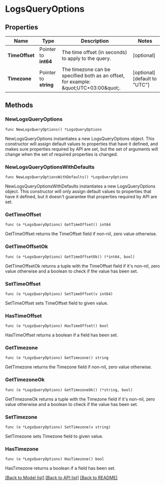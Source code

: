 # LogsQueryOptions

## Properties

Name | Type | Description | Notes
---- | ---- | ----------- | ------
**TimeOffset** | Pointer to **int64** | The time offset (in seconds) to apply to the query. | [optional] 
**Timezone** | Pointer to **string** | The timezone can be specified both as an offset, for example: \&quot;UTC+03:00\&quot;. | [optional] [default to "UTC"]

## Methods

### NewLogsQueryOptions

`func NewLogsQueryOptions() *LogsQueryOptions`

NewLogsQueryOptions instantiates a new LogsQueryOptions object.
This constructor will assign default values to properties that have it defined,
and makes sure properties required by API are set, but the set of arguments
will change when the set of required properties is changed.

### NewLogsQueryOptionsWithDefaults

`func NewLogsQueryOptionsWithDefaults() *LogsQueryOptions`

NewLogsQueryOptionsWithDefaults instantiates a new LogsQueryOptions object.
This constructor will only assign default values to properties that have it defined,
but it doesn't guarantee that properties required by API are set.

### GetTimeOffset

`func (o *LogsQueryOptions) GetTimeOffset() int64`

GetTimeOffset returns the TimeOffset field if non-nil, zero value otherwise.

### GetTimeOffsetOk

`func (o *LogsQueryOptions) GetTimeOffsetOk() (*int64, bool)`

GetTimeOffsetOk returns a tuple with the TimeOffset field if it's non-nil, zero value otherwise
and a boolean to check if the value has been set.

### SetTimeOffset

`func (o *LogsQueryOptions) SetTimeOffset(v int64)`

SetTimeOffset sets TimeOffset field to given value.

### HasTimeOffset

`func (o *LogsQueryOptions) HasTimeOffset() bool`

HasTimeOffset returns a boolean if a field has been set.

### GetTimezone

`func (o *LogsQueryOptions) GetTimezone() string`

GetTimezone returns the Timezone field if non-nil, zero value otherwise.

### GetTimezoneOk

`func (o *LogsQueryOptions) GetTimezoneOk() (*string, bool)`

GetTimezoneOk returns a tuple with the Timezone field if it's non-nil, zero value otherwise
and a boolean to check if the value has been set.

### SetTimezone

`func (o *LogsQueryOptions) SetTimezone(v string)`

SetTimezone sets Timezone field to given value.

### HasTimezone

`func (o *LogsQueryOptions) HasTimezone() bool`

HasTimezone returns a boolean if a field has been set.


[[Back to Model list]](../README.md#documentation-for-models) [[Back to API list]](../README.md#documentation-for-api-endpoints) [[Back to README]](../README.md)


